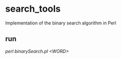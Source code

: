 # search_tools
Implementation of the binary search algorithm in Perl

## run
*perl binarySearch.pl \<WORD\>*
